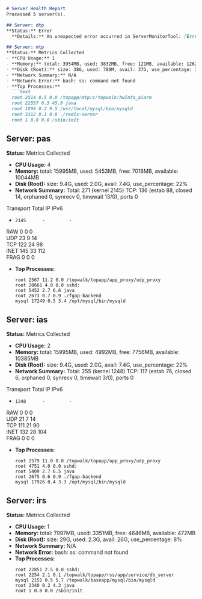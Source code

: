 ```markdown
# Server Health Report
Processed 5 server(s).

## Server: dtp
**Status:** Error
  **Details:** An unexpected error occurred in ServerMonitorTool: [Errno None] Unable to connect to port 22708 on 192.168.71.121

## Server: mtp
**Status:** Metrics Collected
- **CPU Usage:** 1
- **Memory:** total: 3954MB, used: 3832MB, free: 121MB, available: 1262MB
- **Disk (Root):** size: 38G, used: 789M, avail: 37G, use_percentage: 3%
- **Network Summary:** N/A
- **Network Error:** bash: ss: command not found
- **Top Processes:**
  ```text
  root 2514 0.5 0.0 /topapp/mtp/c/topwalk/hwinfo_alarm
  root 22557 0.3 45.9 java
  root 1896 0.2 9.5 /usr/local/mysql/bin/mysqld
  root 3312 0.1 0.0 ./redis-server
  root 1 0.0 0.0 /sbin/init
  ```

## Server: pas
**Status:** Metrics Collected
- **CPU Usage:** 4
- **Memory:** total: 15995MB, used: 5453MB, free: 7018MB, available: 10044MB
- **Disk (Root):** size: 9.4G, used: 2.0G, avail: 7.4G, use_percentage: 22%
- **Network Summary:** Total: 271 (kernel 2145)
TCP:   136 (estab 88, closed 14, orphaned 0, synrecv 0, timewait 13/0), ports 0

Transport Total     IP        IPv6
*	  2145      -         -        
RAW	  0         0         0        
UDP	  23        9         14       
TCP	  122       24        98       
INET	  145       33        112      
FRAG	  0         0         0
- **Top Processes:**
  ```text
  root 2567 11.2 0.0 /topwalk/topapp/app_proxy/udp_proxy
  root 20661 4.0 0.0 sshd:
  root 5452 2.7 6.6 java
  root 2673 0.7 0.9 ./fgap-backend
  mysql 17249 0.5 3.4 /opt/mysql/bin/mysqld
  ```

## Server: ias
**Status:** Metrics Collected
- **CPU Usage:** 2
- **Memory:** total: 15995MB, used: 4992MB, free: 7756MB, available: 10385MB
- **Disk (Root):** size: 9.4G, used: 2.0G, avail: 7.4G, use_percentage: 22%
- **Network Summary:** Total: 255 (kernel 1248)
TCP:   117 (estab 76, closed 6, orphaned 0, synrecv 0, timewait 3/0), ports 0

Transport Total     IP        IPv6
*	  1248      -         -        
RAW	  0         0         0        
UDP	  21        7         14       
TCP	  111       21        90       
INET	  132       28        104      
FRAG	  0         0         0
- **Top Processes:**
  ```text
  root 2579 11.0 0.0 /topwalk/topapp/app_proxy/udp_proxy
  root 4751 4.0 0.0 sshd:
  root 5409 2.7 6.5 java
  root 2675 0.6 0.9 ./fgap-backend
  mysql 17926 0.4 3.3 /opt/mysql/bin/mysqld
  ```

## Server: irs
**Status:** Metrics Collected
- **CPU Usage:** 1
- **Memory:** total: 7997MB, used: 3351MB, free: 4646MB, available: 472MB
- **Disk (Root):** size: 29G, used: 2.3G, avail: 26G, use_percentage: 8%
- **Network Summary:** N/A
- **Network Error:** bash: ss: command not found
- **Top Processes:**
  ```text
  root 22851 2.5 0.0 sshd:
  root 2254 2.1 0.1 /topwalk/topapp/rss/app/service/db_server
  mysql 2151 0.5 5.7 /topwalk/baseapp/mysql/bin/mysqld
  root 2340 0.2 4.3 java
  root 1 0.0 0.0 /sbin/init
  ```
```
